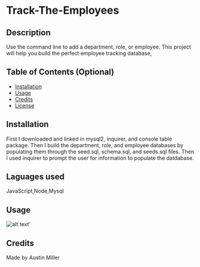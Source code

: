 
  # Track-The-Employees

## Description 

Use the command line to add a department, role, or employee. This project will help you build the perfect employee tracking database,


## Table of Contents (Optional)

* [Installation](#installation)
* [Usage](#usage)
* [Credits](#credits)
* [License](#license)


## Installation

First I downloaded and linked in mysql2, inquirer, and console table package. Then I build the department, role, and employee databases by populating them through the seed.sql, schema.sql, and seeds.sql files. Then I used inquirer to prompt the user for information to populate the datdabase. 

## Laguages used 

JavaScript,Node,Mysql

## Usage 

![alt text](assets/employeetrack.gif)'


## Credits

Made by Austin Miller